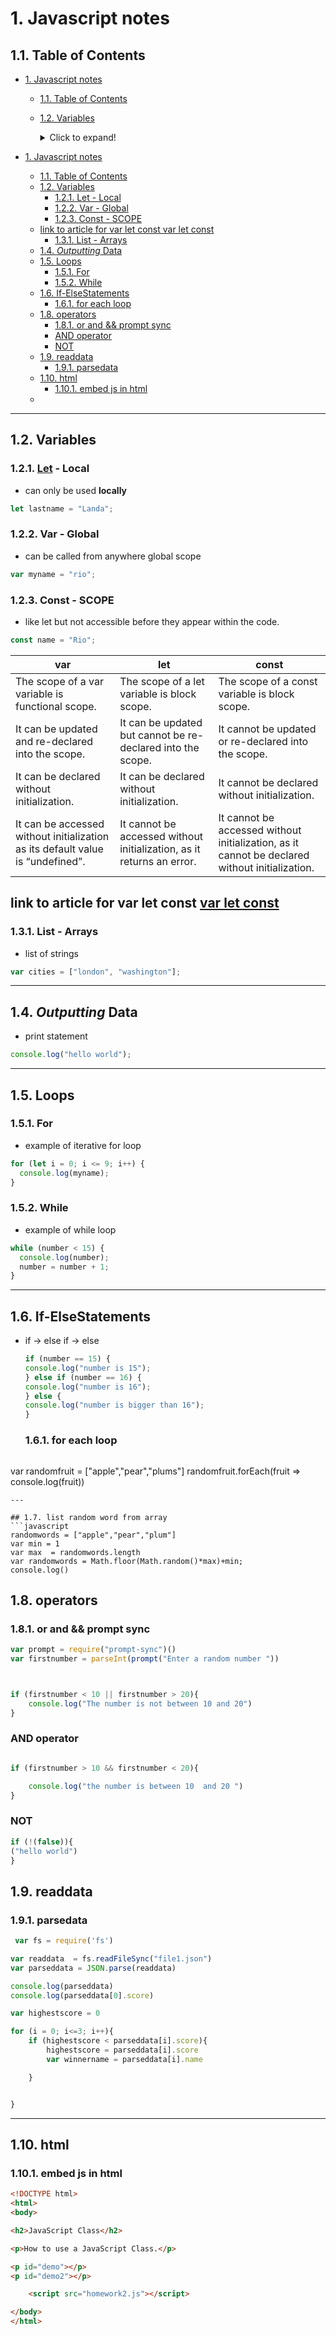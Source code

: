 # 1. Javascript notes

## 1.1. Table of Contents

- [1. Javascript notes](#1-javascript-notes)
  - [1.1. Table of Contents](#11-table-of-contents)
  - [1.2. Variables](#12-variables)

    <details>
      <summary>Click to expand!</summary>
    
    - [1.2.1. Let - Local](#121-let---local)
    - [1.2.2. Var - Global](#122-var---global)
    - [1.2.3. <u>Const</u> - SCOPE](#123-const---scope)
    - 
    <detials>

- [1. Javascript notes](#1-javascript-notes)
  - [1.1. Table of Contents](#11-table-of-contents)
  - [1.2. Variables](#12-variables)
    - [1.2.1. <u>Let</u> - Local](#121-uletu---local)
    - [1.2.2. Var - Global](#122-var---global)
    - [1.2.3. Const - SCOPE](#123-const---scope)
  - [link to article for var let const var let const](#link-to-article-for-var-let-const-var-let-const)
    - [1.3.1. List - Arrays](#131-list---arrays)
  - [1.4. *Outputting* Data](#14-outputting-data)
  - [1.5. Loops](#15-loops)
    - [1.5.1. For](#151-for)
    - [1.5.2. While](#152-while)
  - [1.6. If-ElseStatements](#16-if-elsestatements)
    - [1.6.1. for each loop](#161-for-each-loop)
  - [1.8. operators](#18-operators)
    - [1.8.1. or and && prompt sync](#181-or-and--prompt-sync)
    - [AND operator](#and-operator)
    - [NOT](#not)
  - [1.9. readdata](#19-readdata)
    - [1.9.1. parsedata](#191-parsedata)
  - [1.10. html](#110-html)
    - [1.10.1. embed js in html](#1101-embed-js-in-html)
  - [](#)

---

## 1.2. Variables

### 1.2.1. <u>Let</u> - Local

- can only be used **locally**

```javascript
let lastname = "Landa";
```

### 1.2.2. Var - Global

- can be called from anywhere global scope 

```javascript
var myname = "rio";
```

### 1.2.3. Const - SCOPE

- like let but not accessible before they appear within the code.

```javascript
const name = "Rio";
```

| var                                                                            | let                                                                   | const                                                                                          |
| ------------------------------------------------------------------------------ | --------------------------------------------------------------------- | ---------------------------------------------------------------------------------------------- |
| The scope of a var variable is functional scope.                               | The scope of a let variable is block scope.                           | The scope of a const variable is block scope.                                                  |
| It can be updated and re-declared into the scope.                              | It can be updated but cannot be re-declared into the scope.           | It cannot be updated or re-declared into the scope.                                            |
| It can be declared without initialization.                                     | It can be declared without initialization.                            | It cannot be declared without initialization.                                                  |
| It can be accessed without initialization as its default value is “undefined”. | It cannot be accessed without initialization, as it returns an error. | It cannot be accessed without initialization, as it cannot be declared without initialization. |

link to article for var let const [var let const](https://www.geeksforgeeks.org/difference-between-var-let-and-const-keywords-in-javascript/#:~:text=The%20scope%20of%20a%20let%20variable%20is%20block%20scope.,re%2Ddeclared%20into%20the%20scope.)
---

### 1.3.1. List - Arrays

- list of strings

```javascript
var cities = ["london", "washington"];
```

---

## 1.4. *Outputting* Data

- print statement

```javascript
console.log("hello world");
```

---

## 1.5. Loops

### 1.5.1. For

- example of iterative for loop

```javascript
for (let i = 0; i <= 9; i++) {
  console.log(myname);
}
```

### 1.5.2. While

- example of while loop

```javascript
while (number < 15) {
  console.log(number);
  number = number + 1;
}
```

---

## 1.6. If-ElseStatements

- if -> else if -> else
  
  ```javascript
  if (number == 15) {
  console.log("number is 15");
  } else if (number == 16) {
  console.log("number is 16");
  } else {
  console.log("number is bigger than 16");
  }
  ```
  
  ### 1.6.1. for each loop
  
  ```javascript
  
  ```

var randomfruit = ["apple","pear","plums"]
randomfruit.forEach(fruit => console.log(fruit))

```
---

## 1.7. list random word from array
```javascript
randomwords = ["apple","pear","plum"]
var min = 1
var max  = randomwords.length
var randomwords = Math.floor(Math.random()*max)+min;
console.log()
```

## 1.8. operators

### 1.8.1. or and && prompt sync

```javascript
var prompt = require("prompt-sync")()
var firstnumber = parseInt(prompt("Enter a random number "))



if (firstnumber < 10 || firstnumber > 20){
    console.log("The number is not between 10 and 20")
}
```

### AND operator
```javascript

if (firstnumber > 10 && firstnumber < 20){

    console.log("the number is between 10  and 20 ")
}
```
### NOT
```javascript
if (!(false)){
("hello world")
}
```

## 1.9. readdata

### 1.9.1. parsedata

```javascript
 var fs = require('fs')

var readdata  = fs.readFileSync("file1.json")
var parseddata = JSON.parse(readdata)

console.log(parseddata)
console.log(parseddata[0].score)

var highestscore = 0

for (i = 0; i<=3; i++){
    if (highestscore < parseddata[i].score){
        highestscore = parseddata[i].score
        var winnername = parseddata[i].name

    }


}
```

---

## 1.10. html

### 1.10.1. embed js in html

```html
<!DOCTYPE html>
<html>
<body>

<h2>JavaScript Class</h2>

<p>How to use a JavaScript Class.</p>

<p id="demo"></p>
<p id="demo2"></p>

    <script src="homework2.js"></script>

</body>
</html>
```

## 
